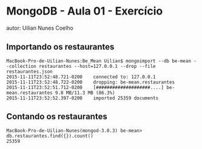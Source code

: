 # MongoDB - Aula 01 - Exercício
autor: Uilian Nunes Coelho

## Importando os restaurantes

```
MacBook-Pro-de-Uilian-Nunes:Be_Mean Uilian$ mongoimport --db be-mean --collection restaurantes --host=127.0.0.1 --drop --file restaurantes.json
2015-11-11T23:52:48.721-0200    connected to: 127.0.0.1
2015-11-11T23:52:48.722-0200    dropping: be-mean.restaurantes
2015-11-11T23:52:51.712-0200    [####################....] be-mean.restaurantes 9.8 MB/11.3 MB (86.3%)
2015-11-11T23:52:52.397-0200    imported 25359 documents

```

## Contando os restaurantes

```
MacBook-Pro-de-Uilian-Nunes(mongod-3.0.3) be-mean> db.restaurantes.find({}).count()
25359

```